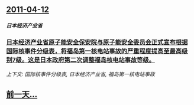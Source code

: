 ## [2011-04-12](/news/2011/04/12/index.md)

##### 日本经济产业省
### [ 日本经济产业省原子能安全保安院与原子能安全委员会正式宣布根据国际核事件分级表，将福岛第一核电站事故的严重程度提高至最高级别7级。这是日本政府第二次调整福岛核电站事故等级。](/news/2011/04/12/日本经济产业省原子能安全保安院与原子能安全委员会正式宣布根据国际核事件分级表-将福岛第一核电站事故的严重程度提高至最高.md)
_上下文: 国际核事件分级表, 日本经济产业省, 福岛第一核电站事故_

## [前一天...](/news/2011/04/11/index.md)


